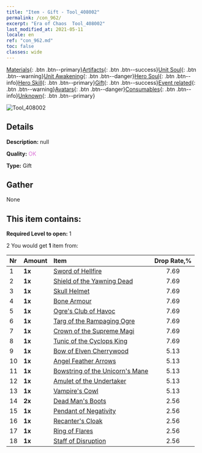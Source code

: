 ```yaml
---
title: "Item - Gift - Tool_408002"
permalink: /con_962/
excerpt: "Era of Chaos  Tool_408002"
last_modified_at: 2021-05-11
locale: en
ref: "con_962.md"
toc: false
classes: wide
---
```

 [Materials](/Items/){: .btn .btn--primary}[Artifacts](/Items/Artifacts/){: .btn .btn--success}[Unit Soul](/Items/UnitSoul/){: .btn .btn--warning}[Unit Awakening](/Items/UnitAwakening/){: .btn .btn--danger}[Hero Soul](/Items/HeroSoul/){: .btn .btn--info}[Hero Skill](/Items/HeroSkill/){: .btn .btn--primary}[Gift](/Items/Gift/){: .btn .btn--success}[Event related](/Items/Events/){: .btn .btn--warning}[Avatars](/Items/Avatars/){: .btn .btn--danger}[Consumables](/Items/Consumables/){: .btn .btn--info}[Unknown](/Items/Unknown/){: .btn .btn--primary}

 ![Tool_408002](/images/t/i_907046.png)

## Details
 **Description:** null

 **Quality:** <span style="color: #DA70D6">OK</span>

 **Type:** Gift

## Gather

  None

## This item contains:

 **Required Level to open:** 1

 2 You would get **1** item  from:

  | Nr | Amount |     Item    | Drop Rate,% |
  |:---|:-------|:------------|:---------:|
  | 1 |  **1x** | [Sword of Hellfire](/Items/art_121/) | 7.69 | 
  | 2 |  **1x** | [Shield of the Yawning Dead](/Items/art_122/) | 7.69 | 
  | 3 |  **1x** | [Skull Helmet](/Items/art_123/) | 7.69 | 
  | 4 |  **1x** | [Bone Armour](/Items/art_124/) | 7.69 | 
  | 5 |  **1x** | [Ogre's Club of Havoc](/Items/art_125/) | 7.69 | 
  | 6 |  **1x** | [Targ of the Rampaging Ogre](/Items/art_126/) | 7.69 | 
  | 7 |  **1x** | [Crown of the Supreme Magi](/Items/art_127/) | 7.69 | 
  | 8 |  **1x** | [Tunic of the Cyclops King](/Items/art_128/) | 7.69 | 
  | 9 |  **1x** | [Bow of Elven Cherrywood](/Items/art_103/) | 5.13 | 
  | 10 |  **1x** | [Angel Feather Arrows](/Items/art_104/) | 5.13 | 
  | 11 |  **1x** | [Bowstring of the Unicorn's Mane](/Items/art_105/) | 5.13 | 
  | 12 |  **1x** | [Amulet of the Undertaker](/Items/art_129/) | 5.13 | 
  | 13 |  **1x** | [Vampire's Cowl](/Items/art_130/) | 5.13 | 
  | 14 |  **2x** | [Dead Man's Boots](/Items/art_131/) | 2.56 | 
  | 15 |  **1x** | [Pendant of Negativity](/Items/art_136/) | 2.56 | 
  | 16 |  **1x** | [Recanter's Cloak](/Items/art_137/) | 2.56 | 
  | 17 |  **1x** | [Ring of Flares](/Items/art_138/) | 2.56 | 
  | 18 |  **1x** | [Staff of Disruption](/Items/art_139/) | 2.56 | 
